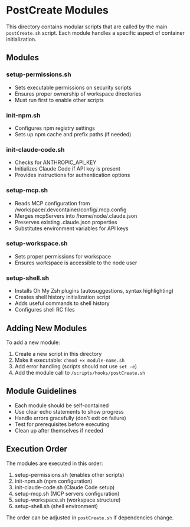 # PostCreate Modules

This directory contains modular scripts that are called by the main `postCreate.sh` script. Each module handles a specific aspect of container initialization.

## Modules

### setup-permissions.sh
- Sets executable permissions on security scripts
- Ensures proper ownership of workspace directories
- Must run first to enable other scripts

### init-npm.sh
- Configures npm registry settings
- Sets up npm cache and prefix paths (if needed)

### init-claude-code.sh
- Checks for ANTHROPIC_API_KEY
- Initializes Claude Code if API key is present
- Provides instructions for authentication options

### setup-mcp.sh
- Reads MCP configuration from /workspace/.devcontainer/config/.mcp.config
- Merges mcpServers into /home/node/.claude.json
- Preserves existing .claude.json properties
- Substitutes environment variables for API keys

### setup-workspace.sh
- Sets proper permissions for workspace
- Ensures workspace is accessible to the node user

### setup-shell.sh
- Installs Oh My Zsh plugins (autosuggestions, syntax highlighting)
- Creates shell history initialization script
- Adds useful commands to shell history
- Configures shell RC files

## Adding New Modules

To add a new module:

1. Create a new script in this directory
2. Make it executable: `chmod +x module-name.sh`
3. Add error handling (scripts should not use `set -e`)
4. Add the module call to `/scripts/hooks/postCreate.sh`

## Module Guidelines

- Each module should be self-contained
- Use clear echo statements to show progress
- Handle errors gracefully (don't exit on failure)
- Test for prerequisites before executing
- Clean up after themselves if needed

## Execution Order

The modules are executed in this order:
1. setup-permissions.sh (enables other scripts)
2. init-npm.sh (npm configuration)
3. init-claude-code.sh (Claude Code setup)
4. setup-mcp.sh (MCP servers configuration)
5. setup-workspace.sh (workspace structure)
6. setup-shell.sh (shell environment)

The order can be adjusted in `postCreate.sh` if dependencies change.